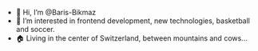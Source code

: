 - 👋 Hi, I’m @Baris-Bikmaz
- 👀 I’m interested in frontend development, new technologies, basketball and soccer.
- 🏠 Living in the center of Switzerland, between mountains and cows...

<!---
Baris-Bikmaz/Baris-Bikmaz is a ✨ special ✨ repository because its `README.md` (this file) appears on your GitHub profile.
You can click the Preview link to take a look at your changes.
--->
